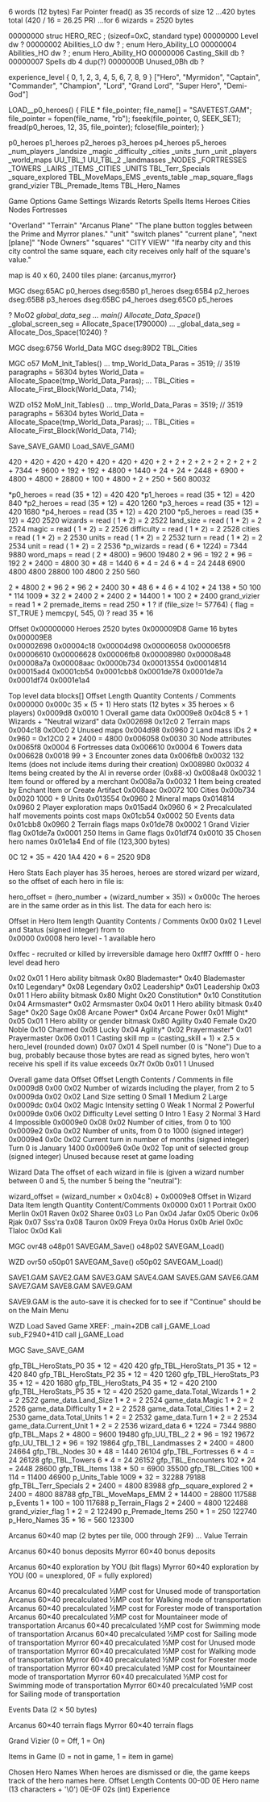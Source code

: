 

6 words (12 bytes)
Far Pointer
fread() as 35 records of size 12
...420 bytes total  (420 / 16 = 26.25 PR)
...for 6 wizards = 2520 bytes

00000000 struc HERO_REC ; (sizeof=0xC, standard type)
00000000 Level dw ?
00000002 Abilities_LO dw ?                       ; enum Hero_Ability_LO
00000004 Abilities_HO dw ?                       ; enum Hero_Ability_HO
00000006 Casting_Skill db ?
00000007 Spells db 4 dup(?)
0000000B Unused_0Bh db ?

experience_level
{ 0, 1, 2, 3, 4, 5, 6, 7, 8, 9 }
["Hero", "Myrmidon", "Captain", "Commander", "Champion", "Lord", "Grand Lord", "Super Hero", "Demi-God"]


LOAD__p0_heroes()
{
    FILE * file_pointer;
    file_name[] = "SAVETEST.GAM";
    file_pointer = fopen(file_name, "rb");
    fseek(file_pointer, 0, SEEK_SET);
    fread(p0_heroes, 12, 35, file_pointer);
    fclose(file_pointer);
}




p0_heroes
p1_heroes
p2_heroes
p3_heroes
p4_heroes
p5_heroes
_num_players
_landsize
_magic
_difficulty
_cities
_units
_turn
_unit
_players
_world_maps
UU_TBL_1
UU_TBL_2
_landmasses
_NODES
_FORTRESSES
_TOWERS
_LAIRS
_ITEMS
_CITIES
_UNITS
TBL_Terr_Specials
_square_explored
TBL_MoveMaps_EMS
_events_table
_map_square_flags
grand_vizier
TBL_Premade_Items
TBL_Hero_Names




Game Options
Game Settings
Wizards
Retorts
Spells
Items
Heroes
Cities
Nodes
Fortresses




"Overland"
"Terrain"
"Arcanus Plane"
"The plane button toggles between the Prime and Myrror planes."
"unit"
"switch planes"
"current plane", "next [plane]"
"Node Owners"
"squares"
"CITY VIEW" "Ifa nearby city and this city control the same square, each city receives only half of the square's value."


map is 40 x 60, 2400 tiles
plane: {arcanus,myrror}




MGC
dseg:65AC  p0_heroes
dseg:65B0  p1_heroes
dseg:65B4  p2_heroes
dseg:65B8  p3_heroes
dseg:65BC  p4_heroes
dseg:65C0  p5_heroes


?
MoO2 _global_data_seg
...
    main()
        Allocate_Data_Space_()
            _global_screen_seg = Allocate_Space(1790000)
            ...
            _global_data_seg = Allocate_Dos_Space(10240)
?


MGC
dseg:6756
World_Data
MGC
dseg:89D2
TBL_Cities




MGC o57
    MoM_Init_Tables()
        ...
        tmp_World_Data_Paras = 3519;  // 3519 paragraphs = 56304 bytes
        World_Data = Allocate_Space(tmp_World_Data_Paras);
        ...
        TBL_Cities = Allocate_First_Block(World_Data, 714);



WZD o152
    MoM_Init_Tables()
        ...
        tmp_World_Data_Paras = 3519;  // 3519 paragraphs = 56304 bytes
        World_Data = Allocate_Space(tmp_World_Data_Paras);
        ...
        TBL_Cities = Allocate_First_Block(World_Data, 714);





Save_SAVE_GAM()
Load_SAVE_GAM()

420 + 420 + 420 + 420 + 420 + 420 + 420 + 2 + 2 + 2 + 2 + 2 + 2 + 2 + 2 + 7344 + 9600 + 192 + 192 + 4800 + 1440 + 24 + 24 + 2448 + 6900 + 4800 + 4800 + 28800 + 100 + 4800 + 2 + 250 + 560
80032

*p0_heroes = read (35 *   12) =  420    420
*p1_heroes = read (35 *   12) =  420    840
*p2_heroes = read (35 *   12) =  420   1260
*p3_heroes = read (35 *   12) =  420   1680
*p4_heroes = read (35 *   12) =  420   2100
*p5_heroes = read (35 *   12) =  420   2520
wizards    = read ( 1 *    2) =    2   2522
land_size  = read ( 1 *    2) =    2   2524
magic      = read ( 1 *    2) =    2   2526
difficulty = read ( 1 *    2) =    2   2528
cities     = read ( 1 *    2) =    2   2530
units      = read ( 1 *    2) =    2   2532
turn       = read ( 1 *    2) =    2   2534
unit       = read ( 1 *    2) =    2   2536
*p_wizards = read ( 6 * 1224) = 7344   9880
word_maps  = read ( 2 * 4800) = 9600  19480
 2 *  96 = 192
 2 *  96 = 192
2 * 2400 = 4800
30 * 48 = 1440
6 * 4 = 24
6 * 4 = 24
2448
6900
4800
4800
28800
100
4800
2
250
560

2 * 4800
2 * 96
2 * 96
2 * 2400
30 * 48
6 * 4
6 * 4
102 * 24
138 * 50
100 * 114
1009 * 32
2 * 2400
2 * 2400
2 * 14400
1 * 100
2 * 2400
grand_vizier  = read  1 * 2
premade_items = read 250 * 1
?
if (file_size != 57764) { flag = ST_TRUE }
    memcpy(, 545, 0)
?
read 35 * 16




Offset
0x00000000  Heroes  2520 bytes
0x000009D8  Game      16 bytes
0x000009E8  
0x00002698
0x00004c18
0x00004d98
0x00006058
0x000065f8
0x00006610
0x00006628
0x00006fb8
0x00008980
0x00008a48
0x00008a7a
0x00008aac
0x0000b734
0x00013554
0x00014814
0x00015ad4
0x0001cb54
0x0001cbb8
0x0001de78
0x0001de7a
0x0001df74
0x0001e1a4


Top level data blocks[]
Offset	Length	Quantity	Contents / Comments
0x000000	0x000c	35 × (5 + 1)	Hero stats (12 bytes × 35 heroes × 6 players)
0x0009d8	0x0010	1	Overall game data
0x0009e8	0x04c8	5 + 1	Wizards + "Neutral wizard" data
0x002698	0x12c0	2	Terrain maps
0x004c18	0x00c0	2	Unused maps
0x004d98	0x0960	2	Land mass IDs  2 * 0x960 = 0x12C0  2 * 2400 = 4800
0x006058	0x0030	30	Node attributes
0x0065f8	0x0004	6	Fortresses data
0x006610	0x0004	6	Towers data
0x006628	0x0018	99 + 3	Encounter zones data
0x006fb8	0x0032	132	Items (does not include items during their creation)
0x008980	0x0032	4	Items being created by the AI in reverse order (0x88-x)
0x008a48	0x0032	1	Item found or offered by a merchant
0x008a7a	0x0032	1	Item being created by Enchant Item or Create Artifact
0x008aac	0x0072	100	Cities
0x00b734	0x0020	1000 + 9	Units
0x013554	0x0960	2	Mineral maps
0x014814	0x0960	2	Player exploration maps
0x015ad4	0x0960	6 × 2	Precalculated half movements points cost maps
0x01cb54	0x0002	50	Events data
0x01cbb8	0x0960	2	Terrain flags maps
0x01de78	0x0002	1	Grand Vizier flag
0x01de7a	0x0001	250	Items in Game flags
0x01df74	0x0010	35	Chosen hero names
0x01e1a4			End of file (123,300 bytes)


0C
12 * 35 = 420
1A4
420 * 6 = 2520
9D8


Hero Stats
Each player has 35 heroes, heroes are stored wizard per wizard, so the offset of each hero in file is:

hero_offset = (hero_number + (wizard_number × 35)) × 0x000c
The heroes are in the same order as in this list. The data for each hero is:

Offset in Hero	Item length	Quantity	Contents / Comments
0x00	0x02	1	Level and Status (signed integer)
from	to	
0x0000	0x0008	hero level - 1
available hero

0xffec	-	recruited or killed by irreversible damage hero
0xfff7	0xffff	0 - hero level
dead hero

0x02	0x01	1	Hero ability bitmask
0x80	Blademaster*
0x40	Blademaster
0x10	Legendary*
0x08	Legendary
0x02	Leadership*
0x01	Leadership
0x03	0x01	1	Hero ability bitmask
0x80	Might
0x20	Constitution*
0x10	Constitution
0x04	Armsmaster*
0x02	Armsmaster
0x04	0x01	1	Hero ability bitmask
0x40	Sage*
0x20	Sage
0x08	Arcane Power*
0x04	Arcane Power
0x01	Might*
0x05	0x01	1	Hero ability or gender bitmask
0x80	Agility
0x40	Female
0x20	Noble
0x10	Charmed
0x08	Lucky
0x04	Agility*
0x02	Prayermaster*
0x01	Prayermaster
0x06	0x01	1	Casting skill
mp = (casting_skill + 1) × 2.5 × hero_level
(rounded down)
0x07	0x01	4	Spell number (0 is "None")
Due to a bug, probably because those bytes are read as signed bytes, hero won't receive his spell if its value exceeds 0x7f
0x0b	0x01	1	Unused



Overall game data
Offset	Offset	Length	Contents / Comments
in file
0x0009d8	0x00	0x02	Number of wizards including the player, from 2 to 5
0x0009da	0x02	0x02	Land Size setting
0	Small
1	Medium
2	Large
0x0009dc	0x04	0x02	Magic Intensity setting
0	Weak
1	Normal
2	Powerful
0x0009de	0x06	0x02	Difficulty Level setting
0	Intro
1	Easy
2	Normal
3	Hard
4	Impossible
0x0009e0	0x08	0x02	Number of cities, from 0 to 100
0x0009e2	0x0a	0x02	Number of units, from 0 to 1000 (signed integer)
0x0009e4	0x0c	0x02	Current turn in number of months (signed integer)
Turn 0 is January 1400
0x0009e6	0x0e	0x02	Top unit of selected group (signed integer)
Unused because reset at game loading



Wizard Data
The offset of each wizard in file is (given a wizard number between 0 and 5, the number 5 being the "neutral"):

wizard_offset = (wizard_number × 0x04c8) + 0x0009e8
Offset in Wizard Data	Item length	Quantity	Content/Comments
0x0000	0x01	1	Portrait
0x00	Merlin
0x01	Raven
0x02	Sharee
0x03	Lo Pan
0x04	Jafar
0x05	Oberic
0x06	Rjak
0x07	Sss'ra
0x08	Tauron
0x09	Freya
0x0a	Horus
0x0b	Ariel
0x0c	Tlaloc
0x0d	Kali







MGC
ovr48
o48p01 SAVEGAM_Save()
o48p02 SAVEGAM_Load()

WZD
ovr50
o50p01  SAVEGAM_Save()
o50p02  SAVEGAM_Load()


SAVE1.GAM
SAVE2.GAM
SAVE3.GAM
SAVE4.GAM
SAVE5.GAM
SAVE6.GAM
SAVE7.GAM
SAVE8.GAM
SAVE9.GAM

SAVE9.GAM is the auto-save
it is checked for to see if "Continue" should be on the Main Menu









WZD
Load Saved Game
XREF:
_main+2DB     call j_GAME_Load
sub_F2940+41D call j_GAME_Load



MGC
Save_SAVE_GAM

gfp_TBL_HeroStats_P0      35 *    12 =   420    420
gfp_TBL_HeroStats_P1      35 *    12 =   420    840
gfp_TBL_HeroStats_P2      35 *    12 =   420    1260
gfp_TBL_HeroStats_P3      35 *    12 =   420    1680
gfp_TBL_HeroStats_P4      35 *    12 =   420    2100
gfp_TBL_HeroStats_P5      35 *    12 =   420    2520
game_data.Total_Wizards    1 *     2 =     2    2522
game_data.Land_Size        1 *     2 =     2    2524
game_data.Magic            1 *     2 =     2    2526
game_data.Difficulty       1 *     2 =     2    2528
game_data.Total_Cities     1 *     2 =     2    2530
game_data.Total_Units      1 *     2 =     2    2532
game_data.Turn             1 *     2 =     2    2534
game_data.Current_Unit     1 *     2 =     2    2536
wizard_data                6 *  1224 =  7344    9880
gfp_TBL_Maps               2 *  4800 =  9600    19480
gfp_UU_TBL_2               2 *    96 =   192    19672
gfp_UU_TBL_1               2 *    96 =   192    19864
gfp_TBL_Landmasses         2 *  2400 =  4800    24664
gfp_TBL_Nodes             30 *    48 =  1440    26104
gfp_TBL_Fortresses         6 *     4 =    24    26128
gfp_TBL_Towers             6 *     4 =    24    26152
gfp_TBL_Encounters       102 *    24 =  2448    28600
gfp_TBL_Items            138 *    50 =  6900    35500
gfp_TBL_Cities           100 *   114 = 11400    46900
p_Units_Table           1009 *    32 = 32288    79188
gfp_TBL_Terr_Specials      2 *  2400 =  4800    83988
gfp__square_explored       2 *  2400 =  4800    88788
gfp_TBL_MoveMaps_EMM       2 * 14400 = 28800    117588
p_Events                   1 *   100 =   100    117688
p_Terrain_Flags            2 *  2400 =  4800    122488
grand_vizier_flag          1 *     2 =     2    122490
p_Premade_Items          250 *     1 =   250    122740
p_Hero_Names              35 *    16 =   560    123300


Arcanus 60×40 map (2 bytes per tile, 000 through 2F9) ... Value	Terrain

Arcanus 60×40 bonus deposits
Myrror 60×40 bonus deposits

Arcanus 60×40 exploration by YOU (bit flags)
Myrror 60×40 exploration by YOU (00 = unexplored, 0F = fully explored)

Arcanus 60×40 precalculated ½MP cost for Unused mode of transportation
Arcanus 60×40 precalculated ½MP cost for Walking mode of transportation
Arcanus 60×40 precalculated ½MP cost for Forester mode of transportation
Arcanus 60×40 precalculated ½MP cost for Mountaineer mode of transportation
Arcanus 60×40 precalculated ½MP cost for Swimming mode of transportation
Arcanus 60×40 precalculated ½MP cost for Sailing mode of transportation
Myrror 60×40 precalculated ½MP cost for Unused mode of transportation
Myrror 60×40 precalculated ½MP cost for Walking mode of transportation
Myrror 60×40 precalculated ½MP cost for Forester mode of transportation
Myrror 60×40 precalculated ½MP cost for Mountaineer mode of transportation
Myrror 60×40 precalculated ½MP cost for Swimming mode of transportation
Myrror 60×40 precalculated ½MP cost for Sailing mode of transportation

Events Data (2 × 50 bytes)

Arcanus 60×40 terrain flags
Myrror 60×40 terrain flags

Grand Vizier (0 = Off, 1 = On)

Items in Game (0 = not in game, 1 = item in game)

Chosen Hero Names
When heroes are dismissed or die, the game keeps track of the hero names here.
Offset	Length	Contents
00-0D	0E	Hero name (13 characters + '\0')
0E-0F	02s (int)	Experience
